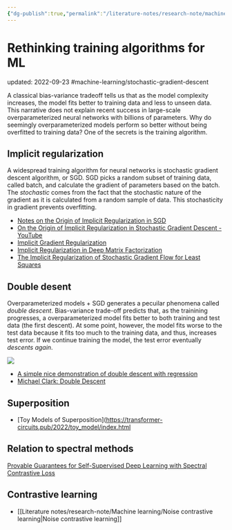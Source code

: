 ```yaml
---
{"dg-publish":true,"permalink":"/literature-notes/research-note/machine-learning/rethinking-training-algorithms-for-ml/"}
---
```



# Rethinking training algorithms for ML
updated: 2022-09-23
#machine-learning/stochastic-gradient-descent

A classical bias-variance tradeoff tells us that as the model complexity increases, the model fits better to training data and less to unseen data. This narrative does not explain recent success in large-scale overparameterized neural networks with billions of parameters. Why do seemingly overparameterized models perform so better without being overfitted to training data? One of the secrets is the training algorithm.  

## Implicit regularization 
A widespread training algorithm for neural networks is stochastic gradient descent algorithm, or SGD.  SGD picks a random subset of training data, called batch, and calculate the gradient of parameters based on the batch. The *stochastic* comes from the fact that the stochastic nature of the gradient as it is calculated from a random sample of data. This stochasticity in gradient prevents overfitting. 

- [Notes on the Origin of Implicit Regularization in SGD](https://www.inference.vc/notes-on-the-origin-of-implicit-regularization-in-stochastic-gradient-descent/)
- [On the Origin of Implicit Regularization in Stochastic Gradient Descent - YouTube](https://youtu.be/pZnZSxOttN0)
- [Implicit Gradient Regularization](https://arxiv.org/abs/2009.11162)
- [Implicit Regularization in Deep Matrix Factorization](https://proceedings.neurips.cc/paper/2019/hash/c0c783b5fc0d7d808f1d14a6e9c8280d-Abstract.html)
- [The Implicit Regularization of Stochastic Gradient Flow for Least Squares](https://arxiv.org/abs/2003.07802)


## Double desent 
Overparameterized models + SGD generates a pecuilar phenomena called *double descent*. Bias-variance trade-off predicts that, as the trainining progresses, a overparameterized model fits better to both training and test data (the first descent). At some point, however, the model fits worse to the test data because it fits too much to the training data, and thus, increases test error. If we continue training the model, the test error eventually *descents again*.  

![](https://m-clark.github.io/img/double-descent/double_descent_concept.png)
- [A simple nice demonstration of double descent with regression](https://twitter.com/adad8m/status/1582231644223987712)
- [Michael Clark: Double Descent](https://m-clark.github.io/posts/2021-10-30-double-descent/)

## Superposition 
- [Toy Models of Superposition](https://transformer-circuits.pub/2022/toy_model/index.html


## Relation to spectral methods
[Provable Guarantees for Self-Supervised Deep Learning with Spectral Contrastive Loss](https://arxiv.org/abs/2106.04156)


## Contrastive learning
- [[Literature notes/research-note/Machine learning/Noise contrastive learning\|Noise contrastive learning]]


